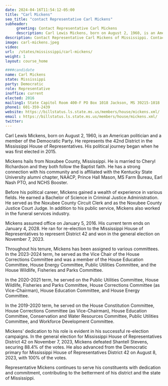 ```yaml
---
date: 2024-04-16T11:54:12-05:00
title: "Carl Mickens"
seo_title: "contact Representative Carl Mickens"
subheader:
     greeting: Contact Representative Carl Mickens
     description: Carl Lewis Mickens, born on August 2, 1960, is an American politician and a member of the Democratic Party. He represents the 42nd District in the Mississippi House of Representatives. His political journey began when he was first elected in 2015.
description: Contact Representative Carl Mickens of Mississippi. Contact information for Carl Mickens includes email address, phone number, and mailing address.
image: carl-mickens.jpeg
video:
url:  /states/mississippi/carl-mickens/
weight: 1
layout: course_home

####candidate
name: Carl Mickens
state: Mississippi
party: Democratic
role: Representative
inoffice: current
elected: 2016
mailing1: State Capitol Room 400-F PO Box 1018 Jackson, MS 39215-1018
phone1: 601-359-2439
website: https://billstatus.ls.state.ms.us/members/house/mickens.xml/
email : https://billstatus.ls.state.ms.us/members/house/mickens.xml/
twitter:
---
```


Carl Lewis Mickens, born on August 2, 1960, is an American politician and a member of the Democratic Party. He represents the 42nd District in the Mississippi House of Representatives. His political journey began when he was first elected in 2015.

Mickens hails from Noxubee County, Mississippi. He is married to Cheryl Richardson and they both follow the Baptist faith. He has a strong connection with his community and is affiliated with the Kentucky State University alumni chapter, NAACP, Prince Hall Mason, MS Farm Bureau, Earl Nash PTO, and NCHS Booster.

Before his political career, Mickens gained a wealth of experience in various fields. He earned a Bachelor of Science in Criminal Justice Administration. He served as the Noxubee County Circuit Clerk and as the Noxubee County Justice Court Judge. In addition to his public service, Mickens also worked in the funeral services industry.

Mickens assumed office on January 5, 2016. His current term ends on January 4, 2028. He ran for re-election to the Mississippi House of Representatives to represent District 42 and won in the general election on November 7, 2023.

Throughout his tenure, Mickens has been assigned to various committees. In the 2023-2024 term, he served as the Vice Chair of the House Corrections Committee and was a member of the House Education Committee, House Energy Committee, Public Utilities Committee, and the House Wildlife, Fisheries and Parks Committee.

In the 2020-2021 term, he served on the Public Utilities Committee, House Wildlife, Fisheries and Parks Committee, House Corrections Committee (as Vice-Chairman), House Education Committee, and House Energy Committee.

In the 2019-2020 term, he served on the House Constitution Committee, House Corrections Committee (as Vice-Chairman), House Education Committee, Conservation and Water Resources Committee, Public Utilities Committee, and Workforce Development Committee.

Mickens' dedication to his role is evident in his successful re-election campaigns. In the general election for Mississippi House of Representatives District 42 on November 7, 2023, Mickens defeated Shantell Stevens, securing 88.4% of the votes. He also advanced from the Democratic primary for Mississippi House of Representatives District 42 on August 8, 2023, with 100% of the votes.

Representative Mickens continues to serve his constituents with dedication and commitment, contributing to the betterment of his district and the state of Mississippi.
